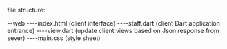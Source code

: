file structure:

--web
----index.html    (client interface) 
----staff.dart    (client Dart application entrance)
----view.dart     (update client views based on Json response from sever)
----main.css      (style sheet)